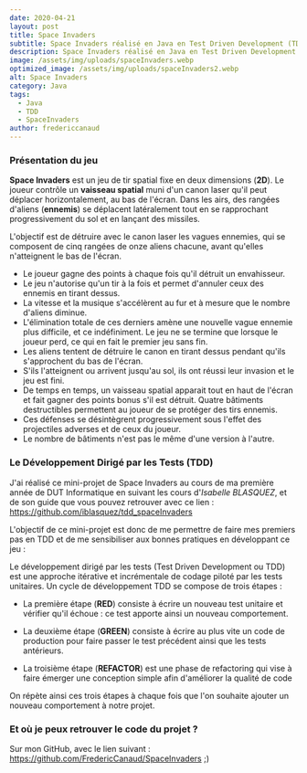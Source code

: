 ```yaml
---
date: 2020-04-21
layout: post
title: Space Invaders
subtitle: Space Invaders réalisé en Java en Test Driven Development (TDD) durant mon DUT Info
description: Space Invaders réalisé en Java en Test Driven Development (TDD) durant mon DUT Info
image: /assets/img/uploads/spaceInvaders.webp
optimized_image: /assets/img/uploads/spaceInvaders2.webp
alt: Space Invaders
category: Java
tags:
  - Java
  - TDD
  - SpaceInvaders
author: fredericcanaud
---
```


### Présentation du jeu

**Space Invaders** est un jeu de tir spatial fixe en deux dimensions (**2D**). Le joueur contrôle un **vaisseau spatial** muni d'un canon laser qu'il peut déplacer horizontalement, au bas de l'écran. Dans les airs, des rangées d'aliens (**ennemis**) se déplacent latéralement tout en se rapprochant progressivement du sol et en lançant des missiles.

L'objectif est de détruire avec le canon laser les vagues ennemies, qui se composent de cinq rangées de onze aliens chacune, avant qu'elles n'atteignent le bas de l'écran.

- Le joueur gagne des points à chaque fois qu'il détruit un envahisseur.
- Le jeu n'autorise qu'un tir à la fois et permet d'annuler ceux des ennemis en tirant dessus.
- La vitesse et la musique s'accélèrent au fur et à mesure que le nombre d'aliens diminue.
- L'élimination totale de ces derniers amène une nouvelle vague ennemie plus difficile, et ce indéfiniment. Le jeu ne se termine que lorsque le joueur perd, ce qui en fait le premier jeu sans fin.
- Les aliens tentent de détruire le canon en tirant dessus pendant qu'ils s'approchent du bas de l'écran.
- S'ils l'atteignent ou arrivent jusqu'au sol, ils ont réussi leur invasion et le jeu est fini.
- De temps en temps, un vaisseau spatial apparait tout en haut de l'écran et fait gagner des points bonus s'il est détruit. Quatre bâtiments destructibles permettent au joueur de se protéger des tirs ennemis.
- Ces défenses se désintègrent progressivement sous l'effet des projectiles adverses et de ceux du joueur.
- Le nombre de bâtiments n'est pas le même d'une version à l'autre.

### Le Développement Dirigé par les Tests (TDD)

J'ai réalisé ce mini-projet de Space Invaders au cours de ma première année de DUT Informatique en suivant les cours d'*Isabelle BLASQUEZ*, et de son guide que vous pouvez retrouver avec ce lien : <a href="https://github.com/iblasquez/tdd_spaceInvaders"> https://github.com/iblasquez/tdd_spaceInvaders </a>

L'objectif de ce mini-projet est donc de me permettre de faire mes premiers pas en TDD et de me sensibiliser aux bonnes pratiques en développant ce jeu :

Le développement dirigé par les tests (Test Driven Development ou TDD) est une approche itérative et incrémentale de codage piloté par les tests unitaires. Un cycle de développement TDD se compose de trois étapes :

- La première étape (**RED**) consiste à écrire un nouveau test unitaire et vérifier qu'il échoue : ce test apporte ainsi un nouveau comportement.

- La deuxième étape (**GREEN**) consiste à écrire au plus vite un code de production pour faire passer le test précédent ainsi que les tests antérieurs.

- La troisième étape (**REFACTOR**) est une phase de refactoring qui vise à faire émerger une conception simple afin d'améliorer la qualité de code

On répète ainsi ces trois étapes à chaque fois que l'on souhaite ajouter un nouveau comportement à notre projet.

### Et où je peux retrouver le code du projet ?

Sur mon GitHub, avec le lien suivant : <a href="https://github.com/FredericCanaud/SpaceInvaders"> https://github.com/FredericCanaud/SpaceInvaders </a> ;)
